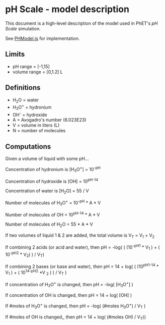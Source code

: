 # pH Scale - model description

This document is a high-level description of the model used in PhET's _pH Scale_ simulation.

See [PHModel.js](https://github.com/phetsims/ph-scale/blob/master/js/common/model/PHModel.js) for implementation.

## Limits

* pH range = [-1,15]
* volume range = [0,1.2] L

## Definitions

* H<sub>2</sub>O = water
* H<sub>3</sub>O<sup>+</sup> = hydronium
* OH<sup>-</sup> = hydroxide
* A = Avogadro's number (6.023E23)
* V = volume in liters (L)
* N = number of molecules

## Computations

Given a volume of liquid with some pH...

Concentration of hydronium is [H<sub>3</sub>O<sup>+</sup>] = 10<sup>-pH</sup>

Concentration of hydroxide is [OH] = 10<sup>pH-14</sup>

Concentration of water is [H<sub>2</sub>O] = 55 / V

Number of molecules of H<sub>3</sub>O<sup>+</sup> = 10<sup>-pH</sup> * A * V

Number of molecules of OH = 10<sup>pH-14</sup> * A * V

Number of molecules of H<sub>2</sub>O = 55 * A * V

If two volumes of liquid 1 & 2 are added, the total volume is V<sub>T</sub> = V<sub>1</sub> + V<sub>2</sub>

If combining 2 acids (or acid and water), then pH = -log( ( (10<sup>-pH1</sup> * V<sub>1</sub> ) + ( 10<sup>-pH2</sup> * V<sub>2</sub>) ) / V<sub>T</sub>)

If combining 2 bases (or base and water), then pH = 14 + log( ( (10<sup>pH1-14</sup> * V<sub>1</sub> ) + ( 10<sup>14-pH2</sup> *V <sub>2</sub> ) ) / V<sub>T</sub> )

If concentration of H<sub>3</sub>O<sup>+</sup> is changed, then pH = -log( [H<sub>3</sub>O<sup>+</sup>] )

If concentration of OH is changed, then pH = 14 + log( [OH] )

If #moles of H<sub>3</sub>O<sup>+</sup> is changed, then pH = -log( (#moles H<sub>3</sub>O<sup>+</sup>) / V<sub>T</sub> )

If #moles of OH is changed,, then pH = 14 + log( (#moles OH) / V<sub>T</sub>))
